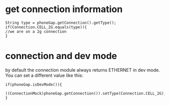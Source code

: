 # get connection information #

```
String type = phoneGap.getConnection().getType();
if(Connection.CELL_2G.equals(type)){
//we are on a 2g connection
}
```


# connection and dev mode #

by default the connection module always returns ETHERNET in dev mode. You can set a different value like this:
```
if(phoneGap.isDevMode()){
	((ConnectionMock)phoneGap.getConnection()).setType(Connection.CELL_2G);
}
```